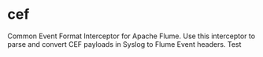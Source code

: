 # cef
Common Event Format Interceptor for Apache Flume. Use this interceptor to parse and convert CEF payloads in Syslog to Flume Event headers.
Test
